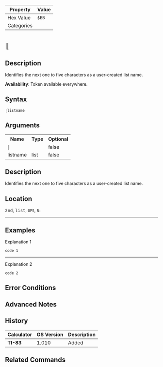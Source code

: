 | Property      | Value |
|---------------|-------|
| Hex Value     | `$EB`|
| Categories    | <ul></ul> |

# `⌊`

## Description
Identifies the next one to five characters as a user-created list name.


<b>Availability</b>: Token available everywhere.

## Syntax
`⌊listname`

## Arguments
<table>
<tr><th>Name</th><th>Type</th><th>Optional</th></tr>

<tr><td>⌊</td><td></td><td>false</td></tr>

<tr><td>listname</td><td>list</td><td>false</td></tr>

</table>

## Description
Identifies the next one to five characters as a user-created list name.

## Location
<kbd>2nd</kbd>, <kbd>list</kbd>, `OPS`, `B:`
<hr>

## Examples

Explanation 1
```ti-basic
code 1
```
---
Explanation 2
```ti-basic
code 2
```

## Error Conditions


## Advanced Notes


## History
| Calculator | OS Version | Description |
|------------|------------|-------------|
| <b>TI-83</b> | 1.010 | Added

## Related Commands

    